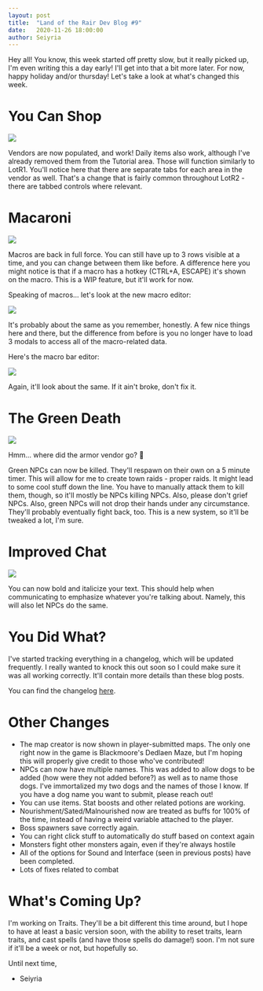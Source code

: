 ```yaml
---
layout: post
title:  "Land of the Rair Dev Blog #9"
date:   2020-11-26 18:00:00
author: Seiyria
---
```


Hey all! You know, this week started off pretty slow, but it really picked up, I'm even writing this a day early! I'll get into that a bit more later. For now, happy holiday and/or thursday! Let's take a look at what's changed this week.



# You Can Shop

![](https://i.imgur.com/E4b8SOl.png)

Vendors are now populated, and work! Daily items also work, although I've already removed them from the Tutorial area. Those will function similarly to LotR1. You'll notice here that there are separate tabs for each area in the vendor as well. That's a change that is fairly common throughout LotR2 - there are tabbed controls where relevant. 

# Macaroni

![](https://i.imgur.com/rNpOuOw.png)

Macros are back in full force. You can still have up to 3 rows visible at a time, and you can change between them like before. A difference here you might notice is that if a macro has a hotkey (CTRL+A, ESCAPE) it's shown on the macro. This is a WIP feature, but it'll work for now.

Speaking of macros... let's look at the new macro editor:

![](https://i.imgur.com/eGMvuqC.png)

It's probably about the same as you remember, honestly. A few nice things here and there, but the difference from before is you no longer have to load 3 modals to access all of the macro-related data.

Here's the macro bar editor:

![](https://i.imgur.com/yaYIPQt.png)

Again, it'll look about the same. If it ain't broke, don't fix it.

# The Green Death

![](https://i.imgur.com/E8zhxQq.png)

Hmm... where did the armor vendor go? 👀

Green NPCs can now be killed. They'll respawn on their own on a 5 minute timer. This will allow for me to create town raids - proper raids. It might lead to some cool stuff down the line. You have to manually attack them to kill them, though, so it'll mostly be NPCs killing NPCs. Also, please don't grief NPCs. Also, green NPCs will not drop their hands under any circumstance. They'll probably eventually fight back, too. This is a new system, so it'll be tweaked a lot, I'm sure.

# Improved Chat

![](https://i.imgur.com/LCqmfvo.png)

You can now bold and italicize your text. This should help when communicating to emphasize whatever you're talking about. Namely, this will also let NPCs do the same.

# You Did What?

I've started tracking everything in a changelog, which will be updated frequently. I really wanted to knock this out soon so I could make sure it was all working correctly. It'll contain more details than these blog posts.

You can find the changelog [here](https://github.com/LandOfTheRair/lotr2/blob/master/CHANGELOG.md).

# Other Changes

* The map creator is now shown in player-submitted maps. The only one right now in the game is Blackmoore's Dedlaen Maze, but I'm hoping this will properly give credit to those who've contributed!
* NPCs can now have multiple names. This was added to allow dogs to be added (how were they not added before?) as well as to name those dogs. I've immortalized my two dogs and the names of those I know. If you have a dog name you want to submit, please reach out!
* You can use items. Stat boosts and other related potions are working.
* Nourishment/Sated/Malnourished now are treated as buffs for 100% of the time, instead of having a weird variable attached to the player.
* Boss spawners save correctly again. 
* You can right click stuff to automatically do stuff based on context again
* Monsters fight other monsters again, even if they're always hostile
* All of the options for Sound and Interface (seen in previous posts) have been completed. 
* Lots of fixes related to combat

# What's Coming Up?

I'm working on Traits. They'll be a bit different this time around, but I hope to have at least a basic version soon, with the ability to reset traits, learn traits, and cast spells (and have those spells do damage!) soon. I'm not sure if it'll be a week or not, but hopefully so.

Until next time,

- Seiyria
